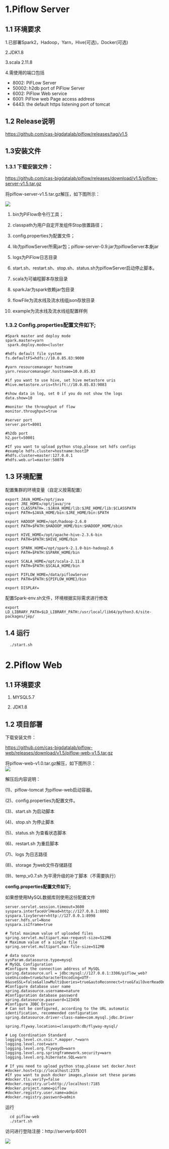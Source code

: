 # 1.Piflow Server

## 1.1 环境要求

1.已部署Spark2，Hadoop，Yarn，Hive(可选)，Docker(可选)

2.JDK1.8

3.scala 2.11.8

4.需使用的端口包括
  - 8002: PiFLow Server
  - 50002: h2db port of PiFlow Server
  - 6002: PiFlow Web service
  - 6001: PiFlow web Page access address
  - 6443: the default https listening port of tomcat

## 1.2 Release说明

https://github.com/cas-bigdatalab/piflow/releases/tag/v1.5

## 1.3安装文件

### 1.3.1 下载安装文件：

https://github.com/cas-bigdatalab/piflow/releases/download/v1.5/piflow-server-v1.5.tar.gz

将piflow-server-v1.5.tar.gz解压，如下图所示：

![](https://github.com/cas-bigdatalab/piflow/blob/master/doc/V0.8/jar_foler.png?raw=true)

1. bin为PiFlow命令行工具；

2. classpath为用户自定开发组件Stop放置路径；

3. config.properties为配置文件；

4. lib为piflowServer所需jar包；piflow-server-0.9.jar为piflowServer本身jar

5. logs为PiFlow日志目录

6. start.sh、restart.sh、stop.sh、status.sh为piflowServer启动停止脚本。

7. scala为可编程脚本存放目录

8. sparkJar为spark依赖jar包目录

9. flowFile为流水线及流水线组json存放目录

10. example为流水线及流水线组配置样例

### 1.3.2 Config.properties配置文件如下;

```properties
#Spark master and deploy mode
spark.master=yarn
 spark.deploy.mode=cluster
 
#hdfs default file system
fs.defaultFS=hdfs://10.0.85.83:9000

#yarn resourcemanager hostname
yarn.resourcemanager.hostname=10.0.85.83

#if you want to use hive, set hive metastore uris
#hive.metastore.uris=thrift://10.0.85.83:9083

#show data in log, set 0 if you do not show the logs
data.show=10

#monitor the throughput of flow
monitor.throughput=true

#server port
server.port=8001

#h2db port
h2.port=50001

#If you want to upload python stop,please set hdfs configs
#example hdfs.cluster=hostname:hostIP
#hdfs.cluster=master:127.0.0.1
#hdfs.web.url=master:50070
```



 

## 1.3 环境配置

配置集群的环境变量（自定义按需配置）

```
export JAVA_HOME=/opt/java
export JRE_HOME=/opt/java/jre
export CLASSPATH=.:$JAVA_HOME/lib:$JRE_HOME/lib:$CLASSPATH
export PATH=$JAVA_HOME/bin:$JRE_HOME/bin:$PATH

export HADOOP_HOME=/opt/hadoop-2.6.0
export PATH=$PATH:$HADOOP_HOME/bin:$HADOOP_HOME/sbin

export HIVE_HOME=/opt/apache-hive-2.3.6-bin
export PATH=$PATH:$HIVE_HOME/bin

export SPARK_HOME=/opt/spark-2.1.0-bin-hadoop2.6
export PATH=$PATH:$SPARK_HOME/bin

export SCALA_HOME=/opt/scala-2.11.8
export PATH=$PATH:$SCALA_HOME/bin

export PIFLOW_HOME=/data/piflowServer
export PATH=$PATH:${PIFLOW_HOME}/bin

export DISPLAY=

```

配置Spark-env.sh文件，环境根据实际需求进行修改

```
export LD_LIBRARY_PATH=$LD_LIBRARY_PATH:/usr/local/lib64/python3.6/site-packages/jep/

```

## 1.4 运行

```
  ./start.sh   
```







 

# 2.Piflow Web

## 1.1 环境要求

1. MYSQL5.7

2. JDK1.8

## 1.2 项目部署

下载安装文件：

https://github.com/cas-bigdatalab/piflow-web/releases/download/v1.5/piflow-web-v1.5.tar.gz

将piflow-web-v1.0.tar.gz解压，如下图所示：  
![](https://github.com/cas-bigdatalab/piflow/blob/master/doc/V1.5/w01.png?raw=true)

解压后内容说明：

(1)、piflow-tomcat 为piflow-web启动容器。

(2)、config.properties为配置文件。

(3)、start.sh 为启动脚本

(4)、stop.sh 为停止脚本

(5)、status.sh 为查看状态脚本

(6)、restart.sh 为重启脚本

(7)、logs 为日志路径

(8)、storage 为web文件存储路径

(9)、temp_v0.7.sh 为平滑升级的补丁脚本（不需要执行）

 

**config.properties配置文件如下;**

如果想使用MySQL数据库则使用这份配置文件

```properties
server.servlet.session.timeout=3600
syspara.interfaceUrlHead=http://127.0.0.1:8002
syspara.livyServer=http://127.0.0.1:8998
server.hdfs.url=None
syspara.isIframe=true

# Total maximum value of uploaded files
spring.servlet.multipart.max-request-size=512MB
# Maximum value of a single file
spring.servlet.multipart.max-file-size=512MB

# data source
sysParam.datasource.type=mysql
# MySQL Configuration
#Configure the connection address of MySQL
spring.datasource.url = jdbc:mysql://127.0.0.1:3306/piflow_web?useUnicode=true&characterEncoding=UTF-8&useSSL=false&allowMultiQueries=true&autoReconnect=true&failOverReadOnly=false
#Configure database user name
spring.datasource.username=nature
#Configuration database password
spring.datasource.password=123456
#Configure JDBC Driver
# Can not be configured, according to the URL automatic identification, recommended configuration
spring.datasource.driver-class-name=com.mysql.jdbc.Driver

spring.flyway.locations=classpath:db/flyway-mysql/

# Log Coordination Standard
logging.level.cn.cnic.*.mapper.*=warn
logging.level.root=warn
logging.level.org.flywaydb=warn
logging.level.org.springframework.security=warn
logging.level.org.hibernate.SQL=warn

# If you need to upload python stop,please set docker.host
#docker.host=tcp://localhost:2375
#If you want to push docker images,please set these params
#docker.tls.verify=false
#docker.registry.url=http://localhost:7185
#docker.project.name=piflow
#docker.registry.user.name=admin
#docker.registry.password=admin

```


运行

```
  cd piflow-web 
  ./start.sh  
```



 

 

访问进行登陆注册：http://serverIp:6001

![](http://image-picgo.test.upcdn.net/img/20200602135741.png)

